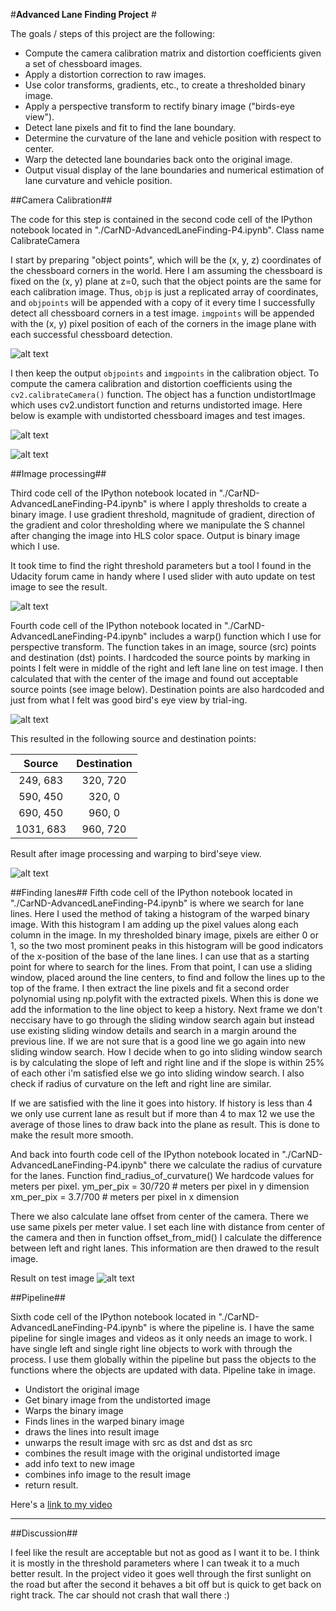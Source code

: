 #**Advanced Lane Finding Project** #

The goals / steps of this project are the following:

* Compute the camera calibration matrix and distortion coefficients given a set of chessboard images.
* Apply a distortion correction to raw images.
* Use color transforms, gradients, etc., to create a thresholded binary image.
* Apply a perspective transform to rectify binary image ("birds-eye view").
* Detect lane pixels and fit to find the lane boundary.
* Determine the curvature of the lane and vehicle position with respect to center.
* Warp the detected lane boundaries back onto the original image.
* Output visual display of the lane boundaries and numerical estimation of lane curvature and vehicle position.

[//]: # (Image References)

[image1]: ./output_images/chessboard_corners.png "ChessboardCorners"
[image2]: ./output_images/distortedToUndistortedCB.png "UndistortedChessboardImages"
[image3]: ./output_images/distortedToUndistortedIMG.png "UndistortedExampleImages"
[image4]: ./output_images/thresholdtool.png "Threshold tool"
[image5]: ./output_images/plottedPoints.png "Source points"
[image6]: ./output_images/clrandgradApplied.png "Threshold applied and warped"
[image7]: ./output_images/histogram.png "Histogram"
[image8]: ./output_images/testresult.png "Result image"


##Camera Calibration##

The code for this step is contained in the second code cell of the IPython notebook located in "./CarND-AdvancedLaneFinding-P4.ipynb". Class name CalibrateCamera

I start by preparing "object points", which will be the (x, y, z) coordinates of the chessboard corners in the world. Here I am assuming the chessboard is fixed on the (x, y) plane at z=0, such that the object points are the same for each calibration image.  Thus, `objp` is just a replicated array of coordinates, and `objpoints` will be appended with a copy of it every time I successfully detect all chessboard corners in a test image.  `imgpoints` will be appended with the (x, y) pixel position of each of the corners in the image plane with each successful chessboard detection.  

![alt text][image1]

I then keep the output `objpoints` and `imgpoints` in the calibration object. To compute the camera calibration and distortion coefficients using the `cv2.calibrateCamera()` function.  The object has a function undistortImage which uses cv2.undistort function and returns undistorted image. Here below is example with undistorted chessboard images and test images.

![alt text][image2]

![alt text][image3]


##Image processing##

Third code cell of the IPython notebook located in "./CarND-AdvancedLaneFinding-P4.ipynb" is where I apply thresholds to create a binary image. I use gradient threshold, magnitude of gradient, direction of the gradient and color thresholding where we manipulate the S channel after changing the image into HLS color space. Output is binary image which I use.

It took time to find the right threshold parameters but a tool I found in the Udacity forum came in handy where I used slider with auto update on test image to see the result.

![alt text][image4]


Fourth code cell of the IPython notebook located in "./CarND-AdvancedLaneFinding-P4.ipynb" includes a warp() function which I use for perspective transform. The function takes in an image, source (src) points and destination (dst) points. I hardcoded the source points by marking in points I felt were in middle of the right and left lane line on test image. I then calculated that with the center of the image and found out acceptable source points (see image below). Destination points are also hardcoded and just from what I felt was good bird's eye view by trial-ing.

![alt text][image5]

This resulted in the following source and destination points:

| Source        | Destination   | 
|:-------------:|:-------------:| 
| 249, 683      | 320, 720      | 
| 590, 450      | 320, 0        |
| 690, 450      | 960, 0        |
| 1031, 683     | 960, 720      |


Result after image processing and warping to bird'seye view.

![alt text][image6]


##Finding lanes##
Fifth code cell of the IPython notebook located in "./CarND-AdvancedLaneFinding-P4.ipynb" is where we search for lane lines.
Here I used the method of taking a histogram of the warped binary image.
With this histogram I am adding up the pixel values along each column in the image. In my thresholded binary image, pixels are either 0 or 1, so the two most prominent peaks in this histogram will be good indicators of the x-position of the base of the lane lines. I can use that as a starting point for where to search for the lines. From that point, I can use a sliding window, placed around the line centers, to find and follow the lines up to the top of the frame.
I then extract the line pixels and fit a second order polynomial using np.polyfit with the extracted pixels.
When this is done we add the information to the line object to keep a history. Next frame we don't neccisary have to go through the sliding window search again but instead use existing sliding window details and search in a margin around the previous line. If we are not sure that is a good line we go again into new sliding window search. How I decide when to go into sliding window search is by calculating the slope of left and right line and if the slope is within 25% of each other i'm satisfied else we go into sliding window search. I also check if radius of curvature on the left and right line are similar. 

If we are satisfied with the line it goes into history. If history is less than 4 we only use current lane as result but if more than 4 to max 12 we use the average of those lines to draw back into the plane as result. This is done to make the result more smooth.

And back into fourth code cell of the IPython notebook located in "./CarND-AdvancedLaneFinding-P4.ipynb" there we calculate the radius of curvature for the lanes. Function find_radius_of_curvature()
We hardcode values for meters per pixel.
ym_per_pix = 30/720 # meters per pixel in y dimension
xm_per_pix = 3.7/700 # meters per pixel in x dimension

There we also calculate lane offset from center of the camera. There we use same pixels per meter value. I set each line with distance from center of the camera and then in function offset_from_mid() I calculate the difference between left and right lanes. This information are then drawed to the result image.

Result on test image
![alt text][image7]


##Pipeline##

Sixth code cell of the IPython notebook located in "./CarND-AdvancedLaneFinding-P4.ipynb" is where the pipeline is. I have the same pipeline for single images and videos as it only needs an image to work. I have single left and single right line objects to work with through the process. I use them globally within the pipeline but pass the objects to the functions where the objects are updated with data.
Pipeline take in image.
* Undistort the original image
* Get binary image from the undistorted image
* Warps the binary image
* Finds lines in the warped binary image
* draws the lines into result image
* unwarps the result image with src as dst and dst as src
* combines the result image with the original undistorted image
* add info text to new image
* combines info image to the result image
* return result.

Here's a [link to my video](https://youtu.be/QJVTNWFOu0Y)


---

##Discussion##

I feel like the result are acceptable but not as good as I want it to be. I think it is mostly in the threshold parameters where I can tweak it to a much better result. In the project video it goes well through the first sunlight on the road but after the second it behaves a bit off but is quick to get back on right track. The car should not crash that wall there :)
 

